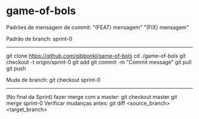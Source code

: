 ﻿# game-of-bols

Padrões de mensagem de commit:
"(FEAT) mensagem"
"(FIX) mensagem"

Padrão de branch:
sprint-0

-------------------------
git clone https://github.com/gibbonkl/game-of-bols
cd ./game-of-bols
git checkout -t origin/sprint-0
git add <filename>
git commit -m "Commit message"
git pull
git push
  
Muda de branch:
git checkout sprint-0

----------------------

(No final da Sprint) fazer merge com a master:
git checkout master
git merge sprint-0
Verificar mudanças antes:
git diff <source_branch> <target_branch>